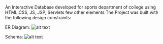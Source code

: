An Interactive Database developed for sports department of college using HTML,CSS, JS, JSP, Servlets few other elements
The Project was built with the following design constraints:

ER Diagram:
![alt text](https://github.com/annan007/Interactive-Database-For-Sports-Department/blob/master/erdplus-diagram.png)


Schema:
![alt text](https://github.com/annan007/Interactive-Database-For-Sports-Department/blob/master/erdplus-diagram.png)
